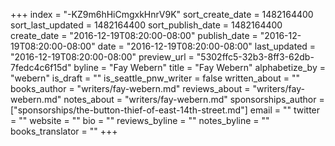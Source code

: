 +++
index = "-KZ9m6hHiCmgxkHnrV9K"
sort_create_date = 1482164400
sort_last_updated = 1482164400
sort_publish_date = 1482164400
create_date = "2016-12-19T08:20:00-08:00"
publish_date = "2016-12-19T08:20:00-08:00"
date = "2016-12-19T08:20:00-08:00"
last_updated = "2016-12-19T08:20:00-08:00"
preview_url = "5302ffc5-32b3-8ff3-62db-7fedc4c6f15d"
byline = "Fay Webern"
title = "Fay Webern"
alphabetize_by = "webern"
is_draft = ""
is_seattle_pnw_writer = false
written_about = ""
books_author = "writers/fay-webern.md"
reviews_about = "writers/fay-webern.md"
notes_about = "writers/fay-webern.md"
sponsorships_author = ["sponsorships/the-button-thief-of-east-14th-street.md"]
email = ""
twitter = ""
website = ""
bio = ""
reviews_byline = ""
notes_byline = ""
books_translator = ""
+++
